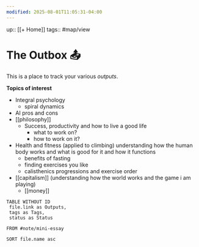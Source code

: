 ```yaml
---
modified: 2025-08-01T11:05:31-04:00
---
```

up:: [[+ Home]]
tags:: #map/view 

# The Outbox 📤
This is a place to track your various *outputs*. 

**Topics of interest**
- Integral psychology
	- spiral dynamics
- AI pros and cons
- [[philosophy]]
	- Success, productivity and how to live a good life
		- what to work on?
		- how to work on it?
- Health and fitness (applied to climbing) understanding how the human body works and what is good for it and how it functions
	- benefits of fasting
	- finding exercises you like
	- calisthenics progressions and exercise order
- [[capitalism]] (understanding how the world works and the game i am playing)
	- [[money]]
```dataview
TABLE WITHOUT ID
 file.link as Outputs,
 tags as Tags,
 status as Status
 
FROM #note/mini-essay 

SORT file.name asc
```
